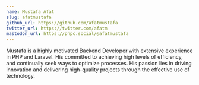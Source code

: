 ```yaml
---
name: Mustafa Afat
slug: afatmustafa
github_url: https://github.com/afatmustafa
twitter_url: https://twitter.com/afatm
mastodon_url: https://phpc.social/@afatmustafa
---
```


Mustafa is a highly motivated Backend Developer with extensive experience in PHP and Laravel. His committed to achieving high levels of efficiency, and continually seek ways to optimize processes. His passion lies in driving innovation and delivering high-quality projects through the effective use of technology.
